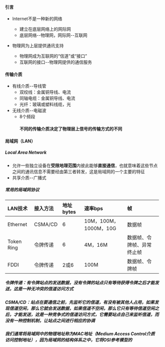 #### 引言

* Internet不是一种新的网络

  * 建立在底层网络上的网际网
  * 底层网络--物理网，网际网--互联网

* 物理网为上层提供通讯支持

  * 物理网成为互联网的“信道”或“接口”
  * 互联网的接口--物理网提供的通信服务

#### 传输介质

* 有线介质--导线管
  * 双绞线：金属铜导线、电流
  * 同轴电缆：金属铜导线、电流
  * 光纤：玻璃或塑料线缆，光
* 无线介质--电磁波
  * 8个频段
    #### 不同的传输介质决定了物理层上信号的传输方式的不同

#### 局域网（LAN）

##### Local Area Network

* 允许一些独立设备在**受限地理范围**内彼此能够**直接通信**，也就意味着这些节点之间的通讯信息不需要经由第三者转发，这是局域网的一个主要的特征
* 共享介质--广播式

##### 常用的局域网协议

| LAN技术 | 接入方法 | 地址bytes | 速率bps | 帧 |
| :--- | :--- | :--- | :--- | :--- |
| Ethernet | CSMA/CD | 6 | 10M，100M，1000M，10G | 数据帧 |
| Token Ring | 令牌传递 | 6 | 4M，16M | 数据帧、令牌帧、异常终止帧 |
| FDDI | 令牌传递 | 2或6 | 100M | 数据帧、令牌帧 |

##### 令牌传递：有令牌站点的发送数据，没有令牌的站点只有等待获得令牌之后才能发送，这是一种无冲突的信道访问方式
##### CSMA/CD：站点在要通信之前，先监听它的信道，有没有被其他人占用，如果发现信道空闲，那么它就会发送数据，如果信道不空闲，那么它只有等待信道空闲之后，才能发送，这是一种竞争式的信道访问方式，它需要站点自己来监听信道，而没有一种控制机制，让站点之间进行相应的协调

##### 我们通常将局域网中的物理地址称为MAC地址（Medium Access Control介质访问控制地址），因为局域网的结构体系之中，它将OSI参考模型的


